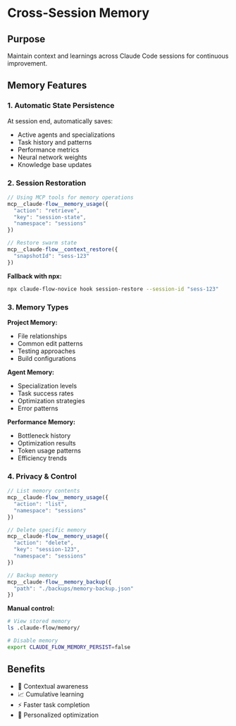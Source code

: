 # Cross-Session Memory

## Purpose
Maintain context and learnings across Claude Code sessions for continuous improvement.

## Memory Features

### 1. Automatic State Persistence
At session end, automatically saves:
- Active agents and specializations
- Task history and patterns
- Performance metrics
- Neural network weights
- Knowledge base updates

### 2. Session Restoration
```javascript
// Using MCP tools for memory operations
mcp__claude-flow__memory_usage({
  "action": "retrieve",
  "key": "session-state",
  "namespace": "sessions"
})

// Restore swarm state
mcp__claude-flow__context_restore({
  "snapshotId": "sess-123"
})
```

**Fallback with npx:**
```bash
npx claude-flow-novice hook session-restore --session-id "sess-123"
```

### 3. Memory Types

**Project Memory:**
- File relationships
- Common edit patterns
- Testing approaches
- Build configurations

**Agent Memory:**
- Specialization levels
- Task success rates
- Optimization strategies
- Error patterns

**Performance Memory:**
- Bottleneck history
- Optimization results
- Token usage patterns
- Efficiency trends

### 4. Privacy & Control
```javascript
// List memory contents
mcp__claude-flow__memory_usage({
  "action": "list",
  "namespace": "sessions"
})

// Delete specific memory
mcp__claude-flow__memory_usage({
  "action": "delete",
  "key": "session-123",
  "namespace": "sessions"
})

// Backup memory
mcp__claude-flow__memory_backup({
  "path": "./backups/memory-backup.json"
})
```

**Manual control:**
```bash
# View stored memory
ls .claude-flow/memory/

# Disable memory
export CLAUDE_FLOW_MEMORY_PERSIST=false
```

## Benefits
- 🧠 Contextual awareness
- 📈 Cumulative learning
- ⚡ Faster task completion
- 🎯 Personalized optimization
